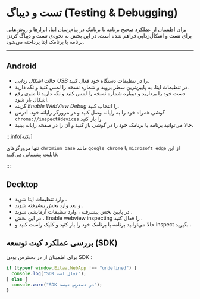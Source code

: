 
# تست و دیباگ (Testing & Debugging)

برای اطمینان از عملکرد صحیح برنامه یا برنامک در پیام‌رسان ایتا، ابزارها و روش‌هایی برای تست و اشکال‌زدایی فراهم شده است. در این بخش به نحوه‌ی تست و دیباگ کردن برنامه یا برنامک  ایتا پرداخته می‌شود.

---

## Android[​](TestAndDebug.md#android "لینک مستقیم به Android")

*   حالت _اشکال زدایی USB_ را در تنظیمات دستگاه خود فعال کنید.
*   در تنظیمات ایتا، به پایین‌ترین سطر بروید و شماره نسخه را لمس کنید و نگه دارید.
*   دست خود را بردارید و دوباره شماره نسخه را لمس کنید و نگه دارید تا منوی رفع اشکال باز شود.
*   گزینه _Enable WebView Debug_ را انتخاب کنید.
*   گوشی همراه خود را به رایانه وصل کنید و در مرورگر رایانه خود، آدرس `chrome://inspect#devices` را باز کنید.
*   حالا می‌توانید برنامه یا برنامک خود را در گوشی باز کنید و آن را در صفحه رایانه ببنید.


:::info[نکته]

تنها مرورگرهای `chromium base` مانند `google chrome` یا `microsoft edge` از این قابلیت پشتیبانی می‌کنند.

:::

## Decktop[​](TestAndDebug.md#android "لینک مستقیم به Decktop")

*   وارد تنظیمات ایتا شوید .
*   و بعد وارد بخش پیشرفته شوید .
*   در پایین بخش پیشرفته ، وارد تنظیمات آزمایشی شوید .
*   در این بخش ، Enable webview inspecting را فعال کنید .
*   حالا می‌توانید برنامه یا برنامک خود را باز کنید و کلیک راست کنید و inspect بگیرید .

## بررسی عملکرد کیت توسعه (SDK)

برای اطمینان از در دسترس بودن SDK :

```js title="js"
if (typeof window.Eitaa.WebApp !== "undefined") {
  console.log("SDK فعال است");
} else {
  console.warn("SDK در دسترس نیست");
}
```

